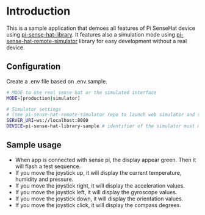 # Introduction
This is a sample application that demoes all features of Pi SenseHat device using [pi-sense-hat-library](https://github.com/joanjane/pi-sense-hat-library). It features also a simulation mode using [pi-sense-hat-remote-simulator](https://github.com/joanjane/pi-sense-hat-remote-simulator) library for easy development without a real device.

## Configuration
Create a .env file based on .env.sample.
```bash
# MODE to use real sense hat or the simulated interface
MODE=[production|simulator]

# Simulator settings 
# (see pi-sense-hat-remote-simulator repo to launch web simulator and server for development)
SERVER_URI=ws://localhost:8080
DEVICE=pi-sense-hat-library-sample # identifier of the simulator must match on the web simulator
```

## Sample usage
* When app is connected with sense pi, the display appear green. Then it will flash a test sequence.
* If you move the joystick up, it will display the current temperature, humidity and pressure.
* If you move the joystick right, it will display the acceleration values.
* If you move the joystick left, it will display the gyroscope values.
* If you move the joystick down, it will display the orientation values.
* If you move the joystick click, it will display the compass degrees.